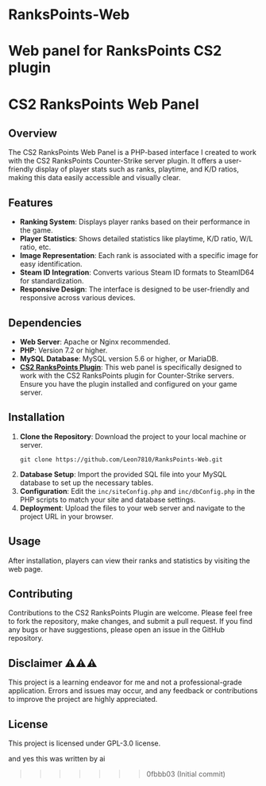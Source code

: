# RanksPoints-Web
Web panel for RanksPoints CS2 plugin
=======
# CS2 RanksPoints Web Panel

## Overview

The CS2 RanksPoints Web Panel is a PHP-based interface I created to work with the CS2 RanksPoints Counter-Strike server plugin. It offers a user-friendly display of player stats such as ranks, playtime, and K/D ratios, making this data easily accessible and visually clear.

## Features

- **Ranking System**: Displays player ranks based on their performance in the game.
- **Player Statistics**: Shows detailed statistics like playtime, K/D ratio, W/L ratio, etc.
- **Image Representation**: Each rank is associated with a specific image for easy identification.
- **Steam ID Integration**: Converts various Steam ID formats to SteamID64 for standardization.
- **Responsive Design**: The interface is designed to be user-friendly and responsive across various devices.

## Dependencies

- **Web Server**: Apache or Nginx recommended.
- **PHP**: Version 7.2 or higher.
- **MySQL Database**: MySQL version 5.6 or higher, or MariaDB.
- **[CS2 RanksPoints Plugin](https://github.com/ABKAM2023/CS2-RanksPoints)**: This web panel is specifically designed to work with the CS2 RanksPoints plugin for Counter-Strike servers. Ensure you have the plugin installed and configured on your game server.

## Installation

1. **Clone the Repository**: Download the project to your local machine or server.
   ```
   git clone https://github.com/Leon7810/RanksPoints-Web.git
   ```
2. **Database Setup**: Import the provided SQL file into your MySQL database to set up the necessary tables.
3. **Configuration**: Edit the `inc/siteConfig.php` and `inc/dbConfig.php` in the PHP scripts to match your site and database settings.
4. **Deployment**: Upload the files to your web server and navigate to the project URL in your browser.

## Usage

After installation, players can view their ranks and statistics by visiting the web page.

## Contributing

Contributions to the CS2 RanksPoints Plugin are welcome. Please feel free to fork the repository, make changes, and submit a pull request. If you find any bugs or have suggestions, please open an issue in the GitHub repository.

## Disclaimer ⚠️⚠️⚠️

This project is a learning endeavor for me and not a professional-grade application. Errors and issues may occur, and any feedback or contributions to improve the project are highly appreciated.

## License

This project is licensed under GPL-3.0 license.

and yes this was written by ai
>>>>>>> 0fbbb03 (Initial commit)

